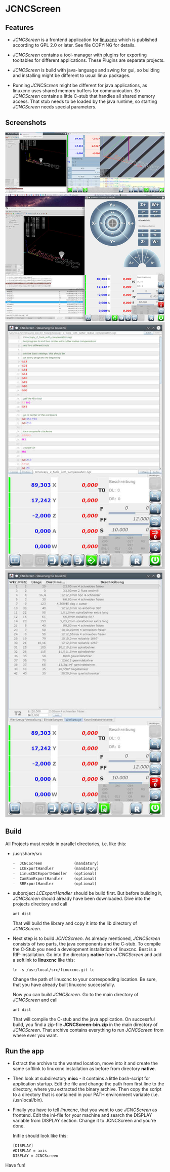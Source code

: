 # JCNCScreen
## Features
* _JCNCScreen_ is a frontend application for [linuxcnc](http://linuxcnc.org) which
  is published according to GPL 2.0 or later. See file COPYING for details.

* _JCNCScreen_ contains a tool-manager with plugins for exporting tooltables for
  different applications. These Plugins are separate projects.

* _JCNCScreen_ is build with java-language and swing for gui, so building and
  installing might be different to usual linux packages.

* Running _JCNCScreen_ might be different for java applications, as linuxcnc
  uses shared memory buffers for communication. So _JCNCScreen_ contains a
  little C-stub that handles all shared memory access. That stub needs to be
  loaded by the java runtime, so starting _JCNCScreen_ needs special parameters.

## Screenshots
[![screenshot](doc/LC_Test_thumb01.jpg)](doc/LC_Test01.jpg)
[![screenshot](doc/LC_Jog_thumb01.jpg)](doc/LC_Jog01.jpg)
[![screenshot](doc/LC_GCedit_thumb01.jpg)](doc/LC_GCedit01.jpg)
[![screenshot](doc/LC_TT_thumb01.jpg)](doc/LC_TT01.jpg)

## Build
All Projects must reside in parallel directories, i.e. like this:

* /usr/share/src

      -  JCNCScreen              (mandatory)
      -  LCExportHandler         (mandatory)
      -  LinuxCNCExportHandler   (optional)
      -  CamBamExportHandler     (optional)
      -  SRExportHandler         (optional)

* subproject _LCExportHandler_ should be build first.
  But before building it, _JCNCScreen_ should already have been downloaded.
  Dive into the projects directory and call
  ```
  ant dist
  ```
  That will build the library and copy it into the lib directory of _JCNCScreen_.

* Next step is to build _JCNCScreen_.
  As already mentioned, _JCNCScreen_ consists of two parts, the java components
  and the C-stub. To compile the C-Stub you need a development installation of
  linuxcnc. Best is a RIP-installation.
  Go into the directory **native** from _JCNCScreen_ and add a softlink
  to **linuxcnc** like this:
  ```
  ln -s /usr/local/src/linuxcnc.git lc
  ```
  Change the path of linuxcnc to your corresponding location.
  Be sure, that you have already built linuxcnc successfully.

  Now you can build _JCNCScreen_. Go to the main directory of _JCNCScreen_
  and call
  ```
  ant dist
  ```
  That will compile the C-stub and the java application.
  On successful build, you find a zip-file **JCNCScreen-bin.zip** in the main
  directory of _JCNCScreen_. That archive contains everything to run _JCNCScreen_
  from where ever you want.

## Run the app
* Extract the archive to the wanted location, move into it and create the same
  softlink to linuxcnc installation as before from directory **native**.

* Then look at subdirectory **misc** - it contains a little bash-script for
  application startup.
  Edit the file and change the path from first line to the directory, where you
  extracted the binary archive. Then copy the script to a directory that is
  contained in your PATH environment variable (i.e. /usr/local/bin).

* Finally you have to tell _linuxcnc_, that you want to use _JCNCScreen_
  as frontend. Edit the ini-file for your machine and search the DISPLAY
  variable from DISPLAY section.
  Change it to JCNCScreen and you're done.

  Inifile should look like this:
  ```
  [DISPLAY]
  #DISPLAY = axis
  DISPLAY = JCNCScreen
  ```

Have fun!

